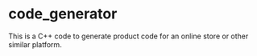 # code_generator

This is a C++ code to generate product code for an online store or other similar platform.
